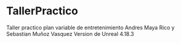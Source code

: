# TallerPractico
 Taller practico plan variable de entretenimiento
Andres Maya Rico y Sebastian Muñoz Vasquez
Version de Unreal 4.18.3
